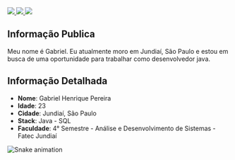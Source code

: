 <div>
    <a target='_blank' href="https://steamcommunity.com/profiles/76561198175045467/">
        <img src="https://img.shields.io/badge/Steam-000000?style=for-the-badge&logo=steam&logoColor=white">
    </a>
    <a target='_blank' href="https://instagram.com/H.e.r.c.o">
        <img src="https://img.shields.io/badge/Instagram-E4405F?style=for-the-badge&logo=instagram&logoColor=white">
    </a>
    <a target='_blank' href="https://linkedin.com/in/">
        <img src="https://img.shields.io/badge/LinkedIn-0077B5?style=for-the-badge&logo=linkedin&logoColor=white">
    </a>
</div>


## Informação Publica

Meu nome é Gabriel. Eu atualmente moro em Jundiaí, São Paulo e estou em busca de uma oportunidade para trabalhar como desenvolvedor java. 


## Informação Detalhada

* **Nome**: Gabriel Henrique Pereira  
* **Idade**: 23
* **Cidade**: Jundiaí, São Paulo
* **Stack**: Java - SQL
* **Faculdade**: 4° Semestre - Análise e Desenvolvimento de Sistemas - Fatec Jundiaí

![Snake animation](https://github.com/Hekco/Hekco/blob/output/github-contribution-grid-snake.svg)
